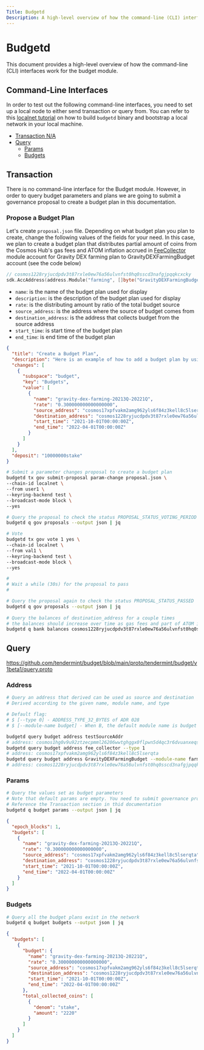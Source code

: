 ```yaml
---
Title: Budgetd
Description: A high-level overview of how the command-line (CLI) interfaces work for the budget module.
---
```


# Budgetd

This document provides a high-level overview of how the command-line (CLI) interfaces work for the budget module.

## Command-Line Interfaces

In order to test out the following command-line interfaces, you need to set up a local node to either send transaction or query from. You can refer to this [localnet tutorial](../../Tutorials/localnet) on how to build `budgetd` binary and bootstrap a local network in your local machine.

- [Transaction N/A](#Transaction)
- [Query](#Query)
    * [Params](#Params)
    * [Budgets](#Budgets)

## Transaction

There is no command-line interface for the Budget module. However, in order to query budget parameters and plans we are going to submit a governance proposal to create a budget plan in this documentation.

### Propose a Budget Plan

Let's create `proposal.json` file. Depending on what budget plan you plan to create, change the following values of the fields for your need. In this case, we plan to create a budget plan that distributes partial amount of coins from the Cosmos Hub's gas fees and ATOM inflation accrued in [FeeCollector](https://github.com/cosmos/cosmos-sdk/blob/master/x/auth/types/keys.go#L15) module account for Gravity DEX farming plan to GravityDEXFarmingBudget account (see the code below)

```go
// cosmos1228ryjucdpdv3t87rxle0ew76a56ulvnfst0hq0sscd3nafgjpqqkcxcky
sdk.AccAddress(address.Module("farming", []byte("GravityDEXFarmingBudget")))
```

- `name`: is the name of the budget plan used for display
- `description`: is the description of the budget plan used for display
- `rate`: is the distributing amount by ratio of the total budget source
- `source_address`: is the address where the source of budget comes from
- `destination_address`: is the address that collects budget from the source address
- `start_time`: is start time of the budget plan
- `end_time`: is end time of the budget plan

```json
{
  "title": "Create a Budget Plan",
  "description": "Here is an example of how to add a budget plan by using ParameterChangeProposal",
  "changes": [
    {
      "subspace": "budget",
      "key": "Budgets",
      "value": [
        {
          "name": "gravity-dex-farming-20213Q-20221Q",
          "rate": "0.300000000000000000",
          "source_address": "cosmos17xpfvakm2amg962yls6f84z3kell8c5lserqta",
          "destination_address": "cosmos1228ryjucdpdv3t87rxle0ew76a56ulvnfst0hq0sscd3nafgjpqqkcxcky",
          "start_time": "2021-10-01T00:00:00Z",
          "end_time": "2022-04-01T00:00:00Z"
        }
      ]
    }
  ],
  "deposit": "10000000stake"
}
```

```bash
# Submit a parameter changes proposal to create a budget plan
budgetd tx gov submit-proposal param-change proposal.json \
--chain-id localnet \
--from user1 \
--keyring-backend test \
--broadcast-mode block \
--yes

# Query the proposal to check the status PROPOSAL_STATUS_VOTING_PERIOD
budgetd q gov proposals --output json | jq

# Vote
budgetd tx gov vote 1 yes \
--chain-id localnet \
--from val1 \
--keyring-backend test \
--broadcast-mode block \
--yes

#
# Wait a while (30s) for the proposal to pass
#

# Query the proposal again to check the status PROPOSAL_STATUS_PASSED
budgetd q gov proposals --output json | jq
 
# Query the balances of destination_address for a couple times
# the balances should increase over time as gas fees and part of ATOM inflation flow in
budgetd q bank balances cosmos1228ryjucdpdv3t87rxle0ew76a56ulvnfst0hq0sscd3nafgjpqqkcxcky --output json | jq
```

## Query

https://github.com/tendermint/budget/blob/main/proto/tendermint/budget/v1beta1/query.proto

### Address

```bash
# Query an address that derived can be used as source and destination
# Derived according to the given name, module name, and type

# Default flag:
# $ [--type 0] - ADDRESS_TYPE_32_BYTES of ADR 028
# $ [--module-name budget] - When B, the default module name is budget

budgetd query budget address testSourceAddr
# address: cosmos1hg0v9u92ztzecpmml26206wwtghggx0flpwn5d4qc3r6dvuanxeqs4mnk5
budgetd query budget address fee_collector --type 1
# address: cosmos17xpfvakm2amg962yls6f84z3kell8c5lserqta
budgetd query budget address GravityDEXFarmingBudget --module-name farming
# address: cosmos1228ryjucdpdv3t87rxle0ew76a56ulvnfst0hq0sscd3nafgjpqqkcxcky
```

### Params 

```bash
# Query the values set as budget parameters
# Note that default params are empty. You need to submit governance proposal to create budget plan
# Reference the Transaction section in thid documentation
budgetd q budget params --output json | jq
```

```json
{
  "epoch_blocks": 1,
  "budgets": [
    {
      "name": "gravity-dex-farming-20213Q-20221Q",
      "rate": "0.300000000000000000",
      "source_address": "cosmos17xpfvakm2amg962yls6f84z3kell8c5lserqta",
      "destination_address": "cosmos1228ryjucdpdv3t87rxle0ew76a56ulvnfst0hq0sscd3nafgjpqqkcxcky",
      "start_time": "2021-10-01T00:00:00Z",
      "end_time": "2022-04-01T00:00:00Z"
    }
  ]
}
```

### Budgets

```bash
# Query all the budget plans exist in the network
budgetd q budget budgets --output json | jq
```

```json
{
  "budgets": [
    {
      "budget": {
        "name": "gravity-dex-farming-20213Q-20221Q",
        "rate": "0.300000000000000000",
        "source_address": "cosmos17xpfvakm2amg962yls6f84z3kell8c5lserqta",
        "destination_address": "cosmos1228ryjucdpdv3t87rxle0ew76a56ulvnfst0hq0sscd3nafgjpqqkcxcky",
        "start_time": "2021-10-01T00:00:00Z",
        "end_time": "2022-04-01T00:00:00Z"
      },
      "total_collected_coins": [
        {
          "denom": "stake",
          "amount": "2220"
        }
      ]
    }
  ]
}
```
